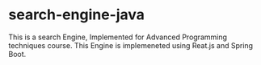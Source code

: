 # search-engine-java
This is a search Engine, Implemented for Advanced Programming techniques course. This Engine is implemeneted using Reat.js and Spring Boot.
